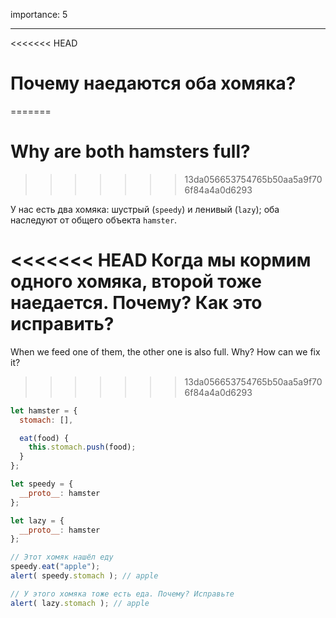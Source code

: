 importance: 5

---

<<<<<<< HEAD
# Почему наедаются оба хомяка?
=======
# Why are both hamsters full?
>>>>>>> 13da056653754765b50aa5a9f706f84a4a0d6293

У нас есть два хомяка: шустрый (`speedy`) и ленивый (`lazy`); оба наследуют от общего объекта `hamster`.

<<<<<<< HEAD
Когда мы кормим одного хомяка, второй тоже наедается. Почему? Как это исправить?
=======
When we feed one of them, the other one is also full. Why? How can we fix it?
>>>>>>> 13da056653754765b50aa5a9f706f84a4a0d6293

```js run
let hamster = {
  stomach: [],

  eat(food) {
    this.stomach.push(food);
  }
};

let speedy = {
  __proto__: hamster
};

let lazy = {
  __proto__: hamster
};

// Этот хомяк нашёл еду
speedy.eat("apple");
alert( speedy.stomach ); // apple

// У этого хомяка тоже есть еда. Почему? Исправьте
alert( lazy.stomach ); // apple
```

